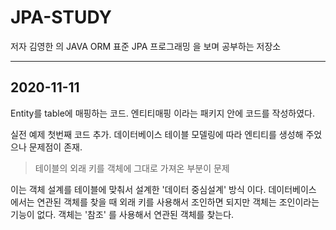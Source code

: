 # JPA-STUDY
저자 김영한 의 JAVA ORM 표준 JPA 프로그래밍 을 보며 공부하는 저장소

------
## 2020-11-11

Entity를 table에 매핑하는 코드.
엔티티매핑 이라는 패키지 안에 코드를 작성하였다.

실전 예제 첫번째 코드 추가.
데이터베이스 테이블 모델링에 따라 엔티티를 생성해 주었으나 문제점이 존재.

> 테이블의 외래 키를 객체에 그대로 가져온 부분이 문제

이는 객체 설계를 테이블에 맞춰서 설계한 '데이터 중심설계' 방식 이다.
데이터베이스 에서는 연관된 객체를 찾을 때 외래 키를 사용해서 조인하면 되지만 객체는 조인이라는 기능이 없다.
객체는 '참조' 를 사용해서 연관된 객체를 찾는다.
